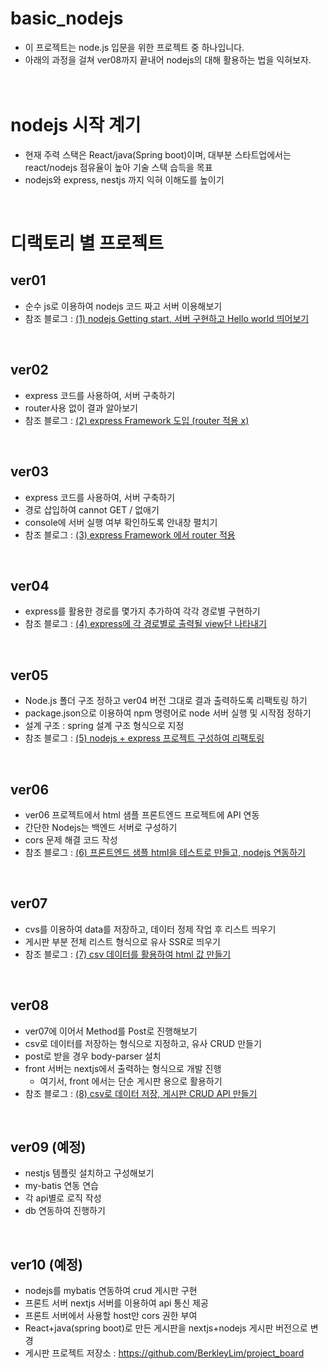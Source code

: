 # basic_nodejs

- 이 프로젝트는 node.js 입문을 위한 프로젝트 중 하나입니다.
- 아래의 과정을 걸쳐 ver08까지 끝내어 nodejs의 대해 활용하는 법을 익혀보자.
<br/><br/><br/>

# nodejs 시작 계기

- 현재 주력 스택은 React/java(Spring boot)이며, 대부분 스타트업에서는 react/nodejs 점유율이 높아 기술 스택 습득을 목표
- nodejs와 express, nestjs 까지 익혀 이해도를 높이기
<br/>

# 디랙토리 별 프로젝트

## ver01

- 순수 js로 이용하여 nodejs 코드 짜고 서버 이용해보기
- 참조 블로그 : [(1) nodejs Getting start, 서버 구현하고 Hello world 띄어보기](https://berkley.tistory.com/62)
<br/>

## ver02

- express 코드를 사용하여, 서버 구축하기
- router사용 없이 결과 알아보기
- 참조 블로그 : [(2) express Framework 도입 (router 적용 x)](https://berkley.tistory.com/63)
<br/>

## ver03

- express 코드를 사용하여, 서버 구축하기
- 경로 삽입하여 cannot GET / 없애기
- console에 서버 실행 여부 확인하도록 안내창 펼치기
- 참조 블로그 : [(3) express Framework 에서 router 적용](https://berkley.tistory.com/64)
<br/>

## ver04

- express를 활용한 경로를 몇가지 추가하여 각각 경로별 구현하기
- 참조 블로그 : [(4) express에 각 경로별로 출력될 view단 나타내기](https://berkley.tistory.com/65)
<br/>

## ver05

- Node.js 폴더 구조 정하고 ver04 버전 그대로 결과 출력하도록 리팩토링 하기
- package.json으로 이용하여 npm 명령어로 node 서버 실행 및 시작점 정하기
- 설계 구조 : spring 설계 구조 형식으로 지정
- 참조 블로그 : [(5) nodejs + express 프로젝트 구성하여 리팩토링](https://berkley.tistory.com/66)
<br/>


## ver06

- ver06 프로젝트에서 html 샘플 프론트엔드 프로젝트에 API 연동
- 간단한 Nodejs는 백엔드 서버로 구성하기
- cors 문제 해결 코드 작성
- 참조 블로그 : [(6) 프론트엔드 샘플 html을 테스트로 만들고, nodejs 연동하기](https://berkley.tistory.com/68)
<br/>


## ver07 

- cvs를 이용하여 data를 저장하고, 데이터 정제 작업 후 리스트 띄우기
- 게시판 부분 전체 리스트 형식으로 유사 SSR로 띄우기
- 참조 블로그 : [(7) csv 데이터를 활용하여 html 값 만들기](https://berkley.tistory.com/105)

<br/>

## ver08

- ver07에 이어서 Method를 Post로 진행해보기
- csv로 데이터를 저장하는 형식으로 지정하고, 유사 CRUD 만들기
- post로 받을 경우 body-parser 설치
- front 서버는 nextjs에서 출력하는 형식으로 개발 진행
  - 여기서, front 에서는 단순 게시판 용으로 활용하기
- 참조 블로그 : [(8) csv로 데이터 저장, 게시판 CRUD API 만들기](https://berkley.tistory.com/108)

<br/>

## ver09 (예정)

- nestjs 템플릿 설치하고 구성해보기
- my-batis 연동 연습
- 각 api별로 로직 작성
- db 연동하여 진행하기
<br/>

## ver10 (예정)

- nodejs를 mybatis 연동하여 crud 게시판 구현
- 프론트 서버 nextjs 서버를 이용하여 api 통신 제공
- 프론트 서버에서 사용할 host만 cors 권한 부여
- React+java(spring boot)로 만든 게시판을 nextjs+nodejs 게시판 버전으로 변경
- 게시판 프로젝트 저장소 : https://github.com/BerkleyLim/project_board
